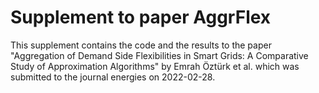 # Supplement to paper AggrFlex

This supplement contains the code and the results to the paper "Aggregation of Demand Side Flexibilities in Smart Grids: A Comparative Study of Approximation Algorithms" by Emrah Öztürk et al. which was submitted to the journal energies on 2022-02-28.

